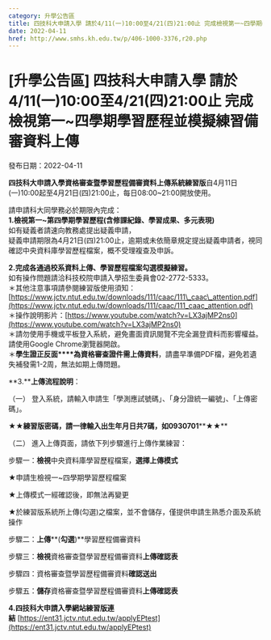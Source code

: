 ```yaml
---
category: 升學公告區
title: 四技科大申請入學 請於4/11(一)10:00至4/21(四)21:00止 完成檢視第一~四學期學習歷程並模擬練習備審資料上傳
date: 2022-04-11
href: http://www.smhs.kh.edu.tw/p/406-1000-3376,r20.php
---
```


# [升學公告區] 四技科大申請入學 請於4/11(一)10:00至4/21(四)21:00止 完成檢視第一~四學期學習歷程並模擬練習備審資料上傳

發布日期：2022-04-11

**四技科大申請入學資格審查暨學習歷程備審資料上傳系統練習版**自4月11日(一)10:00起至4月21日(四)21:00止，每日08:00~21:00開放使用。  
  
請申請科大同學務必於期限內完成：  
**1.檢視第一~第四學期學習歷程(含修課紀錄、學習成果、多元表現)**  
如有疑義者請速向教務處提出疑義申請，  
疑義申請期限為4月21日(四)21:00止，逾期或未依簡章規定提出疑義申請者，視同確認中央資料庫學習歷程檔案，概不受理複查及申訴。

**2.完成各通過校系資料上傳、學習歷程檔案勾選模擬練習。**  
如有操作問題請洽科技校院申請入學招生委員會02-2772-5333。  
＊其他注意事項請參閱練習版使用須知：[https://www.jctv.ntut.edu.tw/downloads/111/caac/111\_caac\_attention.pdf](https://www.jctv.ntut.edu.tw/downloads/111/caac/111_caac_attention.pdf)  
＊操作說明影片：[https://www.youtube.com/watch?v=LX3ajMP2ns0](https://www.youtube.com/watch?v=LX3ajMP2ns0)  
＊請勿使用手機或平板登入系統，避免畫面資訊閱覽不完全漏登資料而影響權益。請使用Google Chrome瀏覽器開啟。  
＊**學生證正反面****為資格審查證件需上傳資料**，請盡早準備PDF檔，避免若遺失補發需1-2周，無法如期上傳問題。  
  
**3.****上傳流程說明**：

（一） 登入系統，請輸入申請生「學測應試號碼」、「身分證統一編號」、「上傳密碼」。

**★★****練習版密碼，請一律輸入出生年月日共****7****碼，如****0930701****★★**

（二） 進入上傳頁面，請依下列步驟進行上傳作業練習：

步驟一：**檢視**中央資料庫學習歷程檔案，**選擇上傳模式**

★申請生檢視一~四學期學習歷程檔案

★上傳模式一經確認後，即無法再變更

★於練習版系統所上傳(勾選)之檔案，並不會儲存，僅提供申請生熟悉介面及系統操作

步驟二：**上傳****(****勾選****)**學習歷程備審資料

步驟三：**檢視**資格審查暨學習歷程備審資料**上傳確認表**

步驟四：資格審查暨學習歷程備審資料**確認送出**

步驟五：**儲存**資格審查暨學習歷程備審資料**上傳確認表**

**4.四技科大申請入學網站練習版連結** [https://ent31.jctv.ntut.edu.tw/applyEPtest](https://ent31.jctv.ntut.edu.tw/applyEPtest)

